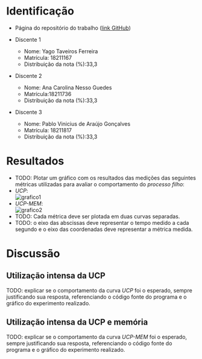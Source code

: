 # Identificação

* Página do repositório do trabalho ([link GitHub](TODO)) 

* Discente 1
	* Nome: Yago Taveiros Ferreira
	* Matrícula: 18211167
	* Distribuição da nota (%):33,3
* Discente 2
	* Nome: Ana Carolina Nesso Guedes
	* Matrícula:18211736
	* Distribuição da nota (%):33,3
* Discente 3
	* Nome: Pablo Vinicius de Araújo Gonçalves
	* Matrícula: 18211817
	* Distribuição da nota (%):33,3		
	
# Resultados

* TODO: Plotar um gráfico com os resultados das medições das seguintes métricas utilizadas para avaliar o comportamento do *processo filho*:
*  *UCP*:  
![grafico1](https://i.imgur.com/PlYTJqF.jpg)
*  *UCP-MEM*:  
![grafico2](https://i.imgur.com/9CDLD3I.jpg)
* TODO: Cada métrica deve ser plotada em duas curvas separadas.
* TODO: o eixo das abscissas deve representar o tempo medido a cada segundo e o eixo das coordenadas deve representar a métrica medida.


# Discussão

## Utilização intensa da UCP

TODO: explicar se o comportamento da curva *UCP* foi o esperado, sempre justificando sua resposta, referenciando o código fonte do programa e o gráfico do experimento realizado.

## Utilização intensa da UCP e memória

TODO: explicar se o comportamento da curva *UCP-MEM* foi o esperado, sempre justificando sua resposta, referenciando o código fonte do programa e o gráfico do experimento realizado.
